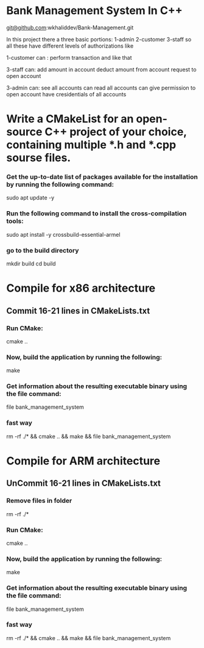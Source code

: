 # Bank Management System In C++

git@github.com:wkhaliddev/Bank-Management.git


In this project there a three basic portions:
1-admin
2-customer
3-staff
so all these have different levels of authorizations like 

1-customer can :
perform transaction and like that

3-staff can:
add amount in account
deduct amount from account
request to open account

3-admin can:
see all accounts 
can read all accounts
can give permission to open account
have cresidentials of all accounts


# Write a CMakeList for an open-source C++ project of your choice, containing multiple *.h and *.cpp sourse files.

### Get the up-to-date list of packages available for the installation by running the following command:
sudo apt update -y

### Run the following command to install the cross-compilation tools:
sudo apt install -y crossbuild-essential-armel

### go to the build directory
mkdir build
cd build


# Compile for x86 architecture
## Commit 16-21 lines in CMakeLists.txt
### Run CMake:
cmake ..

### Now, build the application by running the following:
make

### Get information about the resulting executable binary using the file command:
file bank_management_system

### fast way
rm -rf ./* && cmake .. && make && file bank_management_system


# Compile for ARM architecture
## UnCommit 16-21 lines in CMakeLists.txt
### Remove files in folder
rm -rf ./*

### Run CMake:
cmake ..

### Now, build the application by running the following:
make

### Get information about the resulting executable binary using the file command:
file bank_management_system

### fast way
rm -rf ./* && cmake .. && make && file bank_management_system
